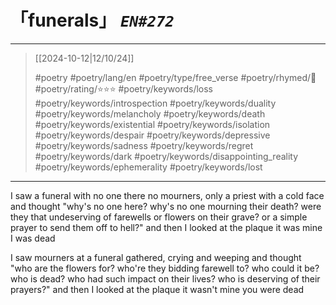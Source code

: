 # 「funerals」 *`EN#272`*

---

> [[2024-10-12|12/10/24]]
> 
> #poetry 
> #poetry/lang/en 
> #poetry/type/free_verse 
> #poetry/rhymed/🔴 
> #poetry/rating/⭐⭐⭐ 
> #poetry/keywords/loss #poetry/keywords/introspection #poetry/keywords/duality #poetry/keywords/melancholy #poetry/keywords/death #poetry/keywords/existential #poetry/keywords/isolation #poetry/keywords/despair #poetry/keywords/depressive #poetry/keywords/sadness #poetry/keywords/regret #poetry/keywords/dark #poetry/keywords/disappointing_reality #poetry/keywords/ephemerality #poetry/keywords/lost 

---

I saw a funeral with no one there
no mourners, only a priest with a cold face
and thought "why's no one here?
why's no one mourning their death?
were they that undeserving of farewells
or flowers on their grave?
or a simple prayer to send them off to hell?"
and then I looked at the plaque
it was mine
I was dead

I saw mourners at a funeral
gathered, crying and weeping
and thought "who are the flowers for?
who're they bidding farewell to?
who could it be? who is dead?
who had such impact on their lives?
who is deserving of their prayers?"
and then I looked at the plaque
it wasn't mine
you were dead